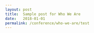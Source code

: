 ```yaml
---
layout: post
title:  Sample post for Who We Are
date:   2018-01-01
permalink: /conference/who-we-are/test
---
```

